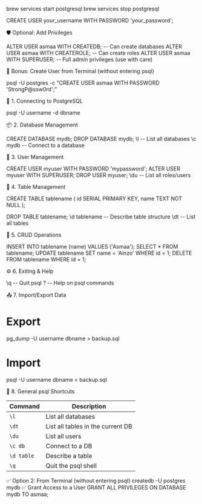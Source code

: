 brew services start postgresql
brew services stop postgresql

CREATE USER your_username WITH PASSWORD 'your_password';

🛡️ Optional: Add Privileges

ALTER USER asmaa WITH CREATEDB;        -- Can create databases
ALTER USER asmaa WITH CREATEROLE;      -- Can create roles
ALTER USER asmaa WITH SUPERUSER;       -- Full admin privileges (use with care)

🚀 Bonus: Create User from Terminal (without entering psql)

psql -U postgres -c "CREATE USER asmaa WITH PASSWORD 'StrongP@ssw0rd';"

🔧 1. Connecting to PostgreSQL

psql -U username -d dbname

📦 2. Database Management

CREATE DATABASE mydb;
DROP DATABASE mydb;
\l                   -- List all databases
\c mydb              -- Connect to a database

👤 3. User Management

CREATE USER myuser WITH PASSWORD 'mypassword';
ALTER USER myuser WITH SUPERUSER;
DROP USER myuser;
\du                  -- List all roles/users

📁 4. Table Management

CREATE TABLE tablename (
    id SERIAL PRIMARY KEY,
    name TEXT NOT NULL
);

DROP TABLE tablename;
\d tablename         -- Describe table structure
\dt                  -- List all tables

🧪 5. CRUD Operations

INSERT INTO tablename (name) VALUES ('Asmaa');
SELECT * FROM tablename;
UPDATE tablename SET name = 'Ainzo' WHERE id = 1;
DELETE FROM tablename WHERE id = 1;

⚙️ 6. Exiting & Help

\q                   -- Quit psql
\?                   -- Help on psql commands

📤 7. Import/Export Data

# Export
pg_dump -U username dbname > backup.sql

# Import
psql -U username dbname < backup.sql

🧠 8. General psql Shortcuts

| Command    | Description                       |
| ---------- | --------------------------------- |
| `\l`       | List all databases                |
| `\dt`      | List all tables in the current DB |
| `\du`      | List all users                    |
| `\c db`    | Connect to a DB                   |
| `\d table` | Describe a table                  |
| `\q`       | Quit the psql shell               |

✅ Option 2: From Terminal (without entering psql)
createdb -U postgres mydb
✅ Grant Access to a User
GRANT ALL PRIVILEGES ON DATABASE mydb TO asmaa;
